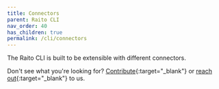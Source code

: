```yaml
---
title: Connectors
parent: Raito CLI
nav_order: 40
has_children: true
permalink: /cli/connectors
---
```


The Raito CLI is built to be extensible with different connectors. 


Don't see what you're looking for? [Contribute](https://github.com/raito-io/cli/blob/main/CONTRIBUTING.md){:target="_blank"} or [reach out](https://raitocommunity.slack.com){:target="_blank"} to us.

